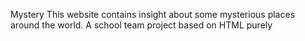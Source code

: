 Mystery
This website contains insight about some mysterious places around the world.
A school team project based on HTML purely
